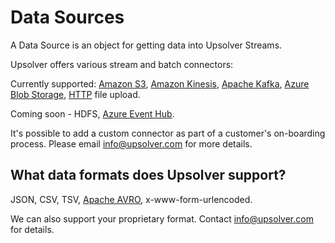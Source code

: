 # Data Sources

A Data Source is an object for getting data into Upsolver Streams.

Upsolver offers various stream and batch connectors:

Currently supported: [Amazon S3](/DataSources/Connectors/s3.md), [Amazon Kinesis](/DataSources/Connectors/kinesis.md), [Apache Kafka](/DataSources/Connectors/kafka.md), [Azure Blob Storage](/DataSources/Connectors/azure-blob-storage.md), [HTTP](/DataSources/Connectors/http.md) file upload.

Coming soon - HDFS, [Azure Event Hub](/DataSources/Connectors/azure-event-hub.md).

It's possible to add a custom connector as part of a customer's on-boarding process. Please email [info@upsolver.com](mailto:info@upsolver.com) for more details.

## What data formats does Upsolver support?

JSON, CSV, TSV, [Apache AVRO](https://avro.apache.org/), x-www-form-urlencoded.

We can also support your proprietary format. Contact [info@upsolver.com](mailto:info@upsolver.com) for details.
